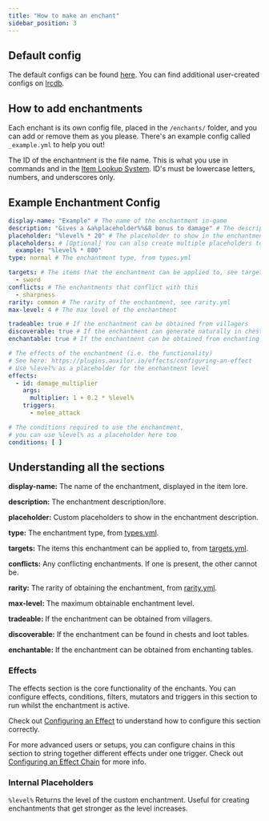 ```yaml
---
title: "How to make an enchant"
sidebar_position: 3
---
```


## Default config
The default configs can be found [here](https://github.com/Auxilor/EcoEnchants/tree/master/eco-core/core-plugin/src/main/resources/enchants).
You can find additional user-created configs on [lrcdb](https://lrcdb.auxilor.io/).

## How to add enchantments
Each enchant is its own config file, placed in the `/enchants/` folder, and you can add or remove them as you please. There's an example config called `_example.yml` to help you out!

The ID of the enchantment is the file name. This is what you use in commands and in the [Item Lookup System](https://plugins.auxilor.io/all-plugins/the-item-lookup-system).
ID's must be lowercase letters, numbers, and underscores only.

## Example Enchantment Config

```yaml
display-name: "Example" # The name of the enchantment in-game
description: "Gives a &a%placeholder%%&8 bonus to damage" # The description of the enchantment
placeholder: "%level% * 20" # The placeholder to show in the enchantment description
placeholders: # [Optional] You can also create multiple placeholders to show in the enchantment description
  example: "%level% * 800"
type: normal # The enchantment type, from types.yml

targets: # The items that the enchantment can be applied to, see targets.yml
  - sword
conflicts: # The enchantments that conflict with this
  - sharpness
rarity: common # The rarity of the enchantment, see rarity.yml
max-level: 4 # The max level of the enchantment

tradeable: true # If the enchantment can be obtained from villagers
discoverable: true # If the enchantment can generate naturally in chests
enchantable: true # If the enchantment can be obtained from enchanting tables

# The effects of the enchantment (i.e. the functionality)
# See here: https://plugins.auxilor.io/effects/configuring-an-effect
# Use %level% as a placeholder for the enchantment level
effects:
  - id: damage_multiplier
    args:
      multiplier: 1 + 0.2 * %level%
    triggers:
      - melee_attack

# The conditions required to use the enchantment,
# you can use %level% as a placeholder here too
conditions: [ ]
```

## Understanding all the sections

**display-name:** The name of the enchantment, displayed in the item lore.

**description:** The enchantment description/lore.

**placeholder:** Custom placeholders to show in the enchantment description.

**type:** The enchantment type, from [types.yml](https://github.com/Auxilor/EcoEnchants/blob/master/eco-core/core-plugin/src/main/resources/types.yml).

**targets:** The items this enchantment can be applied to, from [targets.yml](https://github.com/Auxilor/EcoEnchants/blob/master/eco-core/core-plugin/src/main/resources/targets.yml).

**conflicts:** Any conflicting enchantments. If one is present, the other cannot be.

**rarity:** The rarity of obtaining the enchantment, from [rarity.yml](https://github.com/Auxilor/EcoEnchants/blob/master/eco-core/core-plugin/src/main/resources/rarity.yml).

**max-level:** The maximum obtainable enchantment level.

**tradeable:** If the enchantment can be obtained from villagers.

**discoverable:** If the enchantment can be found in chests and loot tables.

**enchantable:** If the enchantment can be obtained from enchanting tables.

### Effects

The effects section is the core functionality of the enchants. You can configure effects, conditions, filters, mutators and triggers in this section to run whilst the enchantment is active.

Check out [Configuring an Effect](https://plugins.auxilor.io/effects/configuring-an-effect) to understand how to configure this section correctly.

For more advanced users or setups, you can configure chains in this section to string together different effects under one trigger. Check out [Configuring an Effect Chain](https://plugins.auxilor.io/effects/configuring-a-chain) for more info.

### Internal Placeholders

`%level%` Returns the level of the custom enchantment. Useful for creating enchantments that get stronger as the level increases.
